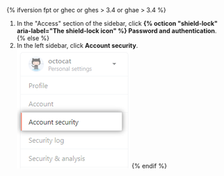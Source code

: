 {% ifversion fpt or ghec or ghes > 3.4 or ghae > 3.4 %}
1. In the "Access" section of the sidebar, click **{% octicon "shield-lock" aria-label="The shield-lock icon" %} Password and authentication**.
{% else %}
1. In the left sidebar, click **Account security**.
![Personal account security settings](/assets/images/help/settings/settings-sidebar-account-security.png)
{% endif %}
